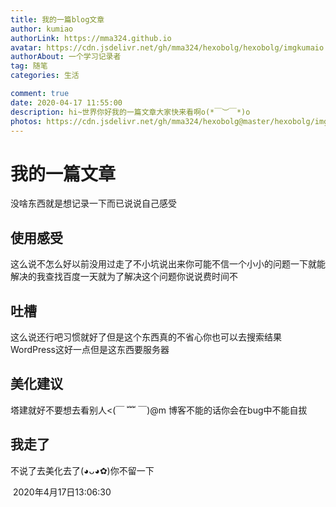```yaml
---
title: 我的一篇blog文章
author: kumiao
authorLink: https://mma324.github.io
avatar: https://cdn.jsdelivr.net/gh/mma324/hexobolg/hexobolg/imgkumaio.jpeg
authorAbout: 一个学习记录者
tag: 随笔
categories: 生活 

comment: true
date: 2020-04-17 11:55:00
description: hi~世界你好我的一篇文章大家快来看啊o(*￣︶￣*)o
photos: https://cdn.jsdelivr.net/gh/mma324/hexobolg@master/hexobolg/imgtu321.webp
---
```


# 我的一篇文章

没啥东西就是想记录一下而已说说自己感受

##    使用感受                                              

这么说不怎么好以前没用过走了不小坑说出来你可能不信一个小小的问题一下就能解决的我查找百度一天就为了解决这个问题你说说费时间不

## 吐槽

这么说还行吧习惯就好了但是这个东西真的不省心你也可以去搜索结果WordPress这好一点但是这东西要服务器

## 美化建议

塔建就好不要想去看别人<(￣ ﹌ ￣)@m  博客不能的话你会在bug中不能自拔

## 我走了

不说了去美化去了(◕ᴗ◕✿)你不留一下

​                                                                                                                                              2020年4月17日13:06:30